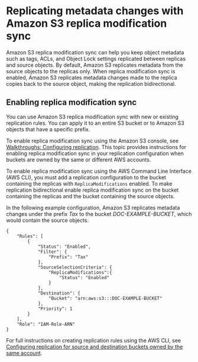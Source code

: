 # Replicating metadata changes with Amazon S3 replica modification sync<a name="replication-for-metadata-changes"></a>

Amazon S3 replica modification sync can help you keep object metadata such as tags, ACLs, and Object Lock settings replicated between replicas and source objects\. By default, Amazon S3 replicates metadata from the source objects to the replicas only\. When replica modification sync is enabled, Amazon S3 replicates metadata changes made to the replica copies back to the source object, making the replication bidirectional\.

## Enabling replica modification sync<a name="enabling-replication-for-metadata-changes"></a>

You can use Amazon S3 replica modification sync with new or existing replication rules\. You can apply it to an entire S3 bucket or to Amazon S3 objects that have a specific prefix\.

To enable replica modification sync using the Amazon S3 console, see [Walkthroughs: Configuring replication](replication-example-walkthroughs.md)\. This topic provides instructions for enabling replica modification sync in your replication configuration when buckets are owned by the same or different AWS accounts\.

To enable replica modification sync using the AWS Command Line Interface \(AWS CLI\), you must add a replication configuration to the bucket containing the replicas with `ReplicaModifications` enabled\. To make replication bidirectional enable replica modification sync on the bucket containing the replicas and the bucket containing the source objects\. 

In the following example configuration, Amazon S3 replicates metadata changes under the prefix *Tax* to the bucket *DOC\-EXAMPLE\-BUCKET*, which would contain the source objects\.

```
{
    "Rules": [
        {
            "Status": "Enabled",
            "Filter": {
                "Prefix": "Tax"
            },
            "SourceSelectionCriteria": {
                "ReplicaModifications":{
                    "Status": "Enabled"
                }
            },
            "Destination": {
                "Bucket": "arn:aws:s3:::DOC-EXAMPLE-BUCKET"
            },
            "Priority": 1
        }
    ],
    "Role": "IAM-Role-ARN"
}
```

For full instructions on creating replication rules using the AWS CLI, see [Configuring replication for source and destination buckets owned by the same account](replication-walkthrough1.md)\.